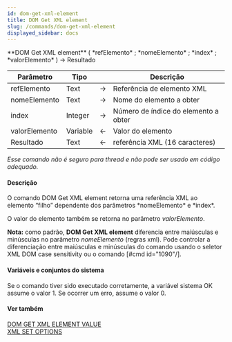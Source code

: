 ```yaml
---
id: dom-get-xml-element
title: DOM Get XML element
slug: /commands/dom-get-xml-element
displayed_sidebar: docs
---
```


<!--REF #_command_.DOM Get XML element.Syntax-->**DOM Get XML element** ( *refElemento* ; *nomeElemento* ; *index* ; *valorElemento* ) -> Resultado<!-- END REF-->
<!--REF #_command_.DOM Get XML element.Params-->
| Parâmetro | Tipo |  | Descrição |
| --- | --- | --- | --- |
| refElemento | Text | &#8594;  | Referência de elemento XML |
| nomeElemento | Text | &#8594;  | Nome do elemento a obter |
| index | Integer | &#8594;  | Número de índice do elemento a obter |
| valorElemento | Variable | &#8592; | Valor do elemento |
| Resultado | Text | &#8592; | referência XML (16 caracteres) |

<!-- END REF-->

*Esse comando não é seguro para thread e não pode ser usado em código adequado.*


#### Descrição 

<!--REF #_command_.DOM Get XML element.Summary-->O comando DOM Get XML element retorna uma referência XML ao elemento “filho” dependente dos parâmetros *nomeElemento* e *index*.<!-- END REF-->  
  
O valor do elemento também se retorna no parâmetro *valorElemento*.  
  
**Nota:** como padrão, **DOM Get XML element** diferencia entre maiúsculas e minúsculas no parâmetro *nomeElemento* (regras xml). Pode controlar a diferenciação entre maiúsculas e minúsculas do comando usando o seletor XML DOM case sensitivity ou o comando \[#cmd id="1090"/\].

#### Variáveis e conjuntos do sistema 

Se o comando tiver sido executado corretamente, a variável sistema OK assume o valor 1\. Se ocorrer um erro, assume o valor 0.

#### Ver também 

[DOM GET XML ELEMENT VALUE](dom-get-xml-element-value.md)  
[XML SET OPTIONS](xml-set-options.md)  